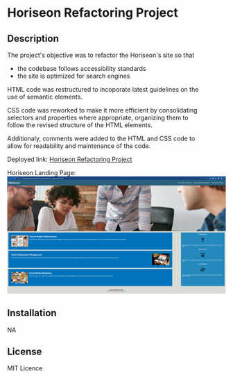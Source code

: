 # Horiseon Refactoring Project

## Description

The project's objective was to refactor the Horiseon's site so that 
* the codebase follows accessibility standards
* the site is optimized for search engines

HTML code was restructured to incoporate latest guidelines on the 
<br>
use of semantic elements.

CSS code was reworked to make it more efficient by consolidating 
<br>
selectors and properties where appropriate, organizing them to 
<br>
follow the revised structure of the HTML elements. 

Additionaly, comments were added to the HTML and CSS code to  
allow for readability and maintenance of the code.

Deployed link: [Horiseon Refactoring Project](https://github.com/anthonycroft/module-1-challenge)

Horiseon Landing Page: ![Horiseon Home Page](assets/images/Horiseon-homepage.png)


## Installation

NA

## License

MIT Licence
